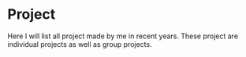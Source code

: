 # Project
Here I will list all project made by me in recent years. These project are individual projects as well as group projects.


